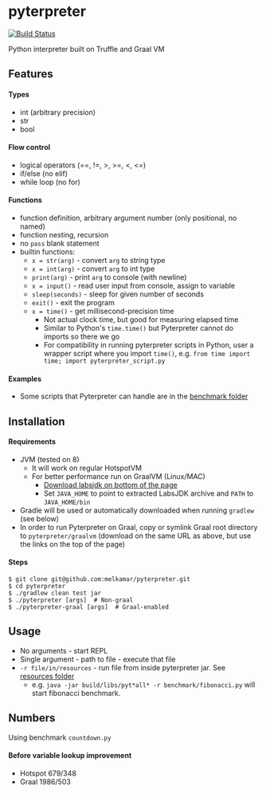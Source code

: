 # pyterpreter

[![Build Status](https://travis-ci.com/melkamar/pyterpreter.svg?token=vMAJz6sAMcPRgk9vRaTy&branch=no-truffle)](https://travis-ci.com/melkamar/pyterpreter)

Python interpreter built on Truffle and Graal VM

## Features

#### Types
- int (arbitrary precision)
- str
- bool

#### Flow control
- logical operators (==, !=, >, >=, <, <=)
- if/else (no elif)
- while loop (no for)

#### Functions
- function definition, arbitrary argument number (only positional, no named)
- function nesting, recursion
- no `pass` blank statement
- builtin functions:
    - `x = str(arg)` - convert `arg` to string type
    - `x = int(arg)` - convert `arg` to int type
    - `print(arg)` - print `arg` to console (with newline)
    - `x = input()` - read user input from console, assign to variable
    - `sleep(seconds)` - sleep for given number of seconds
    - `exit()` - exit the program
    - `x = time()` - get millisecond-precision time 
      - Not actual clock time, but good for measuring elapsed time
      - Similar to Python's `time.time()` but Pyterpreter cannot do imports so there we go
      - For compatibility in running pyterpreter scripts in Python, user a wrapper script where you import `time()`, e.g. `from time import time; import pyterpreter_script.py`

#### Examples
- Some scripts that Pyterpreter can handle are in the [benchmark folder](src/main/resources/benchmark)

## Installation
#### Requirements
- JVM (tested on 8)
    - It will work on regular HotspotVM
    - For better performance run on GraalVM (Linux/MAC)
        - [Download labsjdk on bottom of the page](http://www.oracle.com/technetwork/oracle-labs/program-languages/downloads/index.html)
        - Set `JAVA_HOME` to point to extracted LabsJDK archive and `PATH` to `JAVA_HOME/bin` 
- Gradle will be used or automatically downloaded when running `gradlew` (see below) 
- In order to run Pyterpreter on Graal, copy or symlink Graal root directory to `pyterpreter/graalvm` (download on the same URL as above, but use the links on the top of the page)

#### Steps 
```
$ git clone git@github.com:melkamar/pyterpreter.git
$ cd pyterpreter
$ ./gradlew clean test jar
$ ./pyterpreter [args]  # Non-graal
$ ./pyterpreter-graal [args]  # Graal-enabled
```

## Usage

- No arguments - start REPL
- Single argument - path to file - execute that file
- `-r file/in/resources` - run file from inside pyterpreter jar. See [resources folder](src/main/resources)
    - e.g. `java -jar build/libs/pyt*all* -r benchmark/fibonacci.py` will start fibonacci benchmark.
    
## Numbers

Using benchmark `countdown.py`

#### Before variable lookup improvement
- Hotspot 679/348
- Graal   1986/503